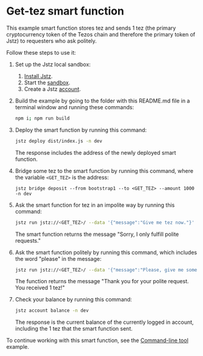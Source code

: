 # Get-tez smart function

This example smart function stores tez and sends 1 tez (the primary cryptocurrency token of the Tezos chain and therefore the primary token of Jstz) to requesters who ask politely.

Follow these steps to use it:

1. Set up the Jstz local sandbox:

   1. [Install Jstz](https://jstz.tezos.com/installation).
   1. Start the [sandbox](https://jstz.tezos.com/sandbox).
   1. Create a Jstz [account](https://jstz.tezos.com/architecture/accounts).

2. Build the example by going to the folder with this README.md file in a terminal window and running these commands:

   ```bash
   npm i; npm run build
   ```

3. Deploy the smart function by running this command:

   ```bash
   jstz deploy dist/index.js -n dev
   ```

   The response includes the address of the newly deployed smart function.

4. Bridge some tez to the smart function by running this command, where the variable `<GET_TEZ>` is the address:

   ```
   jstz bridge deposit --from bootstrap1 --to <GET_TEZ> --amount 1000 -n dev
   ```

5. Ask the smart function for tez in an impolite way by running this command:

   ```sh
   jstz run jstz://<GET_TEZ>/ --data '{"message":"Give me tez now."}' --method POST -n dev
   ```

   The smart function returns the message "Sorry, I only fulfill polite requests."

6. Ask the smart function politely by running this command, which includes the word "please" in the message:

   ```sh
   jstz run jstz://<GET_TEZ>/ --data '{"message":"Please, give me some tez."}' --method POST -n dev
   ```

   The function returns the message "Thank you for your polite request. You received 1 tez!"

7. Check your balance by running this command:

   ```sh
   jstz account balance -n dev
   ```

   The response is the current balance of the currently logged in account, including the 1 tez that the smart function sent.

To continue working with this smart function, see the [Command-line tool](https://github.com/jstz-dev/jstz/blob/main/examples/show-tez/README.md) example.
